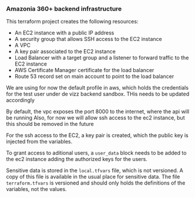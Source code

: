 ### Amazonia 360+ backend infrastructure

This terraform project creates the following resources:

- An EC2 instance with a public IP address
- A security group that allows SSH access to the EC2 instance
- A VPC
- A key pair associated to the EC2 instance
- Load Balancer with a target group and a listener to forward traffic to the EC2 instance
- AWS Certificate Manager certificate for the load balancer
- Route 53 record set on main account to point to the load balancer

We are using for now the default profile in aws, which holds the credentials for the test user under de vizz backend sandbox.
THis needs to be updated accordingly

By default, the vpc exposes the port 8000 to the internet, where the api will be running
Also, for now we will allow ssh access to the ec2 instance, but this should be removed in the future

For the ssh access to the EC2, a key pair is created, which the public key is injected from the variables.

To grant access to aditional users, a `user_data` block needs to be added to the ec2 instance adding the authorized keys for the users.

Sensitive data is stored in the `local.tfvars` file, which is not versioned. A copy of this file is available in the usual place for sensitive data.
The file `terraform.tfvars` is versioned and should only holds the definitions of the variables, not the values.
